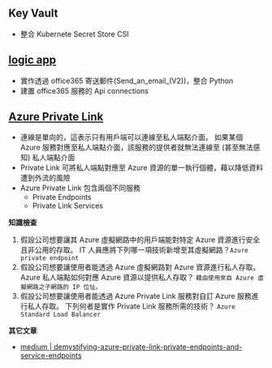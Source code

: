 ## Key Vault
- 整合 Kubernete Secret Store CSI
## [logic app](https://learn.microsoft.com/zh-tw/training/modules/intro-to-logic-apps/)
- 實作透過 office365 寄送郵件(Send_an_email_(V2))，整合 Python
- 建置 office365 服務的 Api connections
## [Azure Private Link](https://learn.microsoft.com/zh-tw/training/modules/introduction-azure-private-link/)
- 連線是單向的，這表示只有用戶端可以連線至私人端點介面。 如果某個 Azure 服務對應至私人端點介面，該服務的提供者就無法連線至 (甚至無法感知) 私人端點介面
- Private Link 可將私人端點對應至 Azure 資源的單一執行個體，藉以降低資料遭到外流的風險
- Azure Private Link 包含兩個不同服務
  - Private Endpoints 
  - Private Link Services

**知識檢查**
1. 假設公司想要讓其 Azure 虛擬網路中的用戶端能對特定 Azure 資源進行安全且非公用的存取。 IT 人員應將下列哪一項技術新增至其虛擬網路？`Azure private endpoint`
2. 假設公司想要讓使用者能透過 Azure 虛擬網路對 Azure 資源進行私人存取。 Azure 私人端點如何對應 Azure 資源以提供私人存取？ `藉由使用來自 Azure 虛擬網路之子網路的 IP 位址。`
3. 假設公司想要讓使用者能透過 Azure Private Link 服務對自訂 Azure 服務進行私人存取。 下列何者是實作 Private Link 服務所需的技術？ `Azure Standard Load Balancer`
 
**其它文章**
- [medium | demystifying-azure-private-link-private-endpoints-and-service-endpoints](https://medium.com/@mbnarayn/demystifying-azure-private-link-private-endpoints-and-service-endpoints-7b309ba96fa1)
